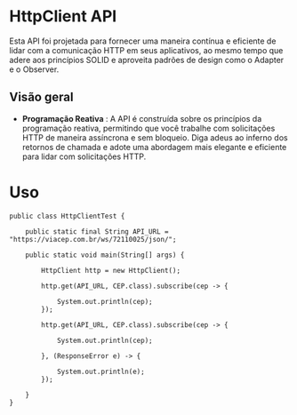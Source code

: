 # HttpClient API

Esta API foi projetada para fornecer uma maneira contínua e eficiente de lidar com a comunicação HTTP em seus aplicativos, ao mesmo tempo que adere aos princípios SOLID e aproveita padrões de design como o Adapter e o Observer.

## Visão geral

- **Programação Reativa** : A API é construída sobre os princípios da programação reativa, permitindo que você trabalhe com solicitações HTTP de maneira assíncrona e sem bloqueio. Diga adeus ao inferno dos retornos de chamada e adote uma abordagem mais elegante e eficiente para lidar com solicitações HTTP.

# Uso

```
public class HttpClientTest {

	public static final String API_URL = "https://viacep.com.br/ws/72110025/json/";

	public static void main(String[] args) {

		HttpClient http = new HttpClient();

		http.get(API_URL, CEP.class).subscribe(cep -> {

			System.out.println(cep);
		});

		http.get(API_URL, CEP.class).subscribe(cep -> {

			System.out.println(cep);

		}, (ResponseError e) -> {

			System.out.println(e);
		});

	}
}
```
